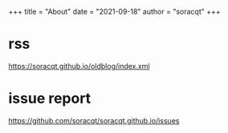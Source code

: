 +++
title = "About"
date = "2021-09-18"
author = "soracqt"
+++

# rss

https://soracqt.github.io/oldblog/index.xml

# issue report

https://github.com/soracqt/soracqt.github.io/issues
